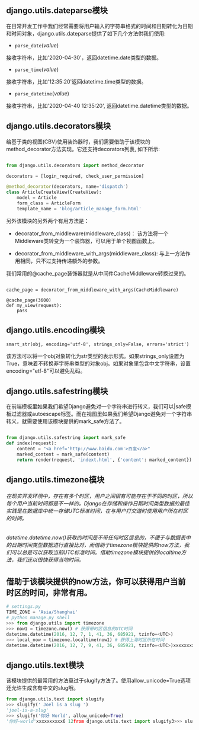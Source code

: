 ## **django.utils.dateparse模块**

在日常开发工作中我们经常需要将用户输入的字符串格式的时间和日期转化为日期和时间对象，django.utils.dateparse提供了如下几个方法供我们使用:

- `parse_date`(*value*)

接收字符串，比如'2020-04-30'，返回datetime.date类型的数据。

- `parse_time`(*value*)

接收字符串，比如'12:35:20'返回datetime.time类型的数据。

- `parse_datetime`(*value*)

接收字符串，比如'2020-04-40 12:35:20', 返回datetime.datetime类型的数据。



## **django.utils.decorators模块**

给基于类的视图(CBV)使用装饰器时，我们需要借助于该模块的method_decorator方法实现。它还支持decorators列表, 如下所示:

```python

from django.utils.decorators import method_decorator

decorators = [login_required, check_user_permission]

@method_decorator(decorators, name='dispatch')
class ArticleCreateView(CreateView):
    model = Article
    form_class = ArticleForm
    template_name = 'blog/article_manage_form.html'
```


另外该模块的另外两个有用方法是：

- decorator_from_middleware(middleware_class)： 该方法将一个Middleware类转变为一个装饰器，可以用于单个视图函数上。

- decorator_from_middleware_with_args(middleware_class): 与上一方法作用相同，只不过支持传递额外的参数。

我们常用的@cache_page装饰器就是从中间件CacheMiddleware转换过来的。

```

cache_page = decorator_from_middleware_with_args(CacheMiddleware)

@cache_page(3600)
def my_view(request):
    pass
```

##  

## **django.utils.encoding模块**

```
smart_str(obj, encoding='utf-8', strings_only=False, errors='strict')
```

该方法可以将一个obj对象转化为str类型的表示形式。如果strings_only设置为True，意味着不转换非字符串类型的对象obj。如果对象里包含中文字符串，设置encoding="etf-8"可以避免乱码。



## **django.utils.safestring模块**

在前端模板里如果我们希望Django避免对一个字符串进行转义，我们可以|safe模板过滤器或autoescape标签。而在视图里如果我们希望Django避免对一个字符串转义，就需要使用该模块提供的mark_safe方法了。

```python

from django.utils.safestring import mark_safe
def index(request):
    content = "<a href='http://www.baidu.com'>百度</a>"
    marked_content = mark_safe(content)
    return render(request, 'indext.html', {'content': marked_content})
```



## **django.utils.timezone模块**

###### 在现实开发环境中，存在有多个时区，用户之间很有可能存在于不同的时区，所以每个用户当前时间都是不一样的。Django在存储和操作日期时间类型数据的最佳实践是在数据库中统一存储UTC标准时间，在与用户打交道时使用用户所在时区的时间。

##  

###### datetime.datetime.now()获取的时间是不带任何时区信息的，不便于与数据表中的日期时间类型数据进行直接比对，而借助于timezone模块提供的now方法，我们可以总是可以获取当前UTC标准时间。借助timezone模块提供的localtime方法，我们还以很快获得当地时间。

## 借助于该模块提供的now方法，你可以获得用户当前时区的时间，非常有用。

```python
# settings.py
TIME_ZONE = 'Asia/Shanghai'
# python manage.py shell
>>> from django.utils import timezone
>>> now1 = timezone.now() # 获得带时区信息的UTC时间
datetime.datetime(2016, 12, 7, 1, 41, 36, 685921, tzinfo=<UTC>)
>>> local_now = timezone.localtime(now1) # 获得上海时区所在时间
datetime.datetime(2016, 12, 7, 9, 41, 36, 685921, tzinfo=<UTC>)xxxxxxxxxx8 1# settings.py2TIME_ZONE = 'Asia/Shanghai'3# python manage.py shell4>>> from django.utils import timezone5>>> now1 = timezone.now() # 获得带时区信息的UTC时间6datetime.datetime(2016, 12, 7, 1, 41, 36, 685921, tzinfo=<UTC>)7>>> local_now = timezone.localtime(now1) # 获得上海时区所在时间8datetime.datetime(2016, 12, 7, 9, 41, 36, 685921, tzinfo=<UTC>)# settings.pyTIME_ZONE = 'Asia/Shanghai'# python manage.py shell>>> from django.utils import timezone>>> now1 = timezone.now() # 获得带时区信息的UTC时间datetime.datetime(2016, 12, 7, 1, 41, 36, 685921, tzinfo=<UTC>)>>> local_now = timezone.localtime(now1) # 获得上海时区所在时间datetime.datetime(2016, 12, 7, 9, 41, 36, 685921, tzinfo=<UTC>)
```

## **django.utils.text模块**

该模块提供的最常用的方法莫过于slugify方法了。使用allow_unicode=True选项还允许生成含有中文的slug哦。

```python
from django.utils.text import slugify
>>> slugify(' Joel is a slug ')
'joel-is-a-slug'
>>> slugify('你好 World', allow_unicode=True)
'你好-world'xxxxxxxxxx6 12from django.utils.text import slugify3>>> slugify(' Joel is a slug ')4'joel-is-a-slug'5>>> slugify('你好 World', allow_unicode=True)6'你好-world'from django.utils.text import slugify>>> slugify(' Joel is a slug ')'joel-is-a-slug'>>> slugify('你好 World', allow_unicode=True)'你好-world'
```